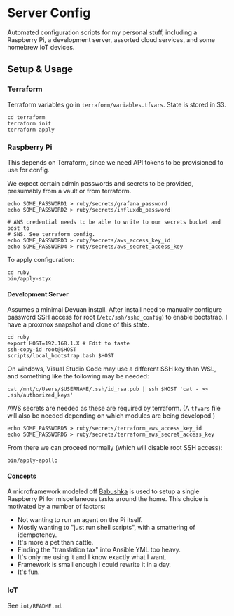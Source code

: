 # Server Config

Automated configuration scripts for my personal stuff, including a Raspberry Pi,
a development server, assorted cloud services, and some homebrew IoT devices.

## Setup & Usage

### Terraform

Terraform variables go in `terraform/variables.tfvars`. State is stored in S3.

    cd terraform
    terraform init
    terraform apply

### Raspberry Pi

This depends on Terraform, since we need API tokens to be provisioned to use for
config.

We expect certain admin passwords and secrets to be provided, presumably from a
vault or from terraform.

    echo SOME_PASSWORD1 > ruby/secrets/grafana_password
    echo SOME_PASSWORD2 > ruby/secrets/influxdb_password

    # AWS credential needs to be able to write to our secrets bucket and post to
    # SNS. See terraform config.
    echo SOME_PASSWORD3 > ruby/secrets/aws_access_key_id
    echo SOME_PASSWORD4 > ruby/secrets/aws_secret_access_key

To apply configuration:

    cd ruby
    bin/apply-styx

#### Development Server

Assumes a minimal Devuan install. After install need to manually configure
password SSH access for root (`/etc/ssh/sshd_config`) to enable bootstrap. I
have a proxmox snapshot and clone of this state.

    cd ruby
    export HOST=192.168.1.X # Edit to taste
    ssh-copy-id root@$HOST
    scripts/local_bootstrap.bash $HOST

On windows, Visual Studio Code may use a different SSH key than WSL, and
something like the following may be needed:

    cat /mnt/c/Users/$USERNAME/.ssh/id_rsa.pub | ssh $HOST 'cat - >> .ssh/authorized_keys'

AWS secrets are needed as these are required by terraform. (A `tfvars` file will
also be needed depending on which modules are being developed.)

    echo SOME_PASSWORD5 > ruby/secrets/terraform_aws_access_key_id
    echo SOME_PASSWORD6 > ruby/secrets/terraform_aws_secret_access_key

From there we can proceed normally (which will disable root SSH access):

    bin/apply-apollo
    
#### Concepts

A microframework modeled off [Babushka](https://github.com/benhoskings/babushka)
is used to setup a single Raspberry Pi for miscellaneous tasks around the home.
This choice is motivated by a number of factors:

* Not wanting to run an agent on the Pi itself.
* Mostly wanting to "just run shell scripts", with a smattering of idempotency.
* It's more a pet than cattle.
* Finding the "translation tax" into Ansible YML too heavy.
* It's only me using it and I know exactly what I want.
* Framework is small enough I could rewrite it in a day.
* It's fun.

### IoT

See `iot/README.md`.